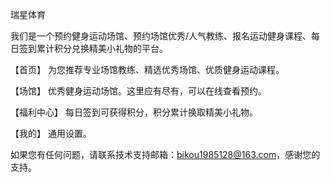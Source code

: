 瑞星体育

我们是一个预约健身运动场馆、预约场馆优秀/人气教练、报名运动健身课程、每日签到累计积分兑换精美小礼物的平台。

【首页】 为您推荐专业场馆教练、精选优秀场馆、优质健身运动课程。

【场馆】 优秀健身运动场馆。这里应有尽有，可以在线查看预约。

【福利中心】 每日签到可获得积分，积分累计换取精美小礼物。

【我的】 通用设置。

如果您有任何问题，请联系技术支持邮箱：bikou1985128@163.com，感谢您的支持。
